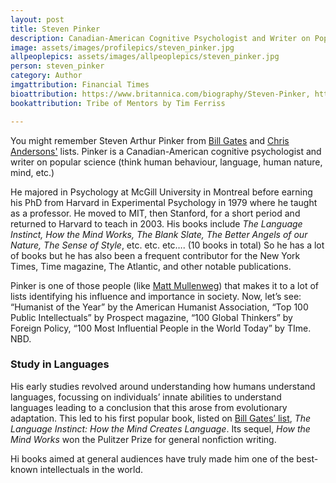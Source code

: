 ```yaml
---
layout: post
title: Steven Pinker
description: Canadian-American Cognitive Psychologist and Writer on Popular Science
image: assets/images/profilepics/steven_pinker.jpg
allpeoplepics: assets/images/allpeoplepics/steven_pinker.jpg
person: steven_pinker
category: Author
imgattribution: Financial Times
bioattribution: https://www.britannica.com/biography/Steven-Pinker, https://psychology.fas.harvard.edu/people/steven-pinker 
bookattribution: Tribe of Mentors by Tim Ferriss

---
```


You might remember Steven Arthur Pinker from <a href="https://www.wisebooks.io/entrepreneur/2018/08/02/bill-gates.html">Bill Gates</a> and <a href="https://www.wisebooks.io/entrepreneur/2018/08/26/chris-anderson">Chris Andersons'</a> lists. Pinker is a Canadian-American cognitive psychologist and writer on popular science (think human behaviour, language, human nature, mind, etc.)

He majored in Psychology at McGill University in Montreal before earning his PhD from Harvard in Experimental Psychology in 1979 where he taught as a professor. He moved to MIT, then Stanford, for a short period and returned to Harvard to teach in 2003. His books include <i>The Language Instinct, How the Mind Works, The Blank Slate, The Better Angels of our Nature, The Sense of Style</i>, etc. etc. etc…. (10 books in total) So he has a lot of books but he has also been a frequent contributor for the New York Times, Time magazine, The Atlantic, and other notable publications. 

Pinker is one of those people (like <a href="https://www.wisebooks.io/entrepreneur/2018/09/16/matt-mullenweg.html">Matt Mullenweg</a>) that makes it to a lot of lists identifying his influence and importance in society. Now, let’s see: “Humanist of the Year” by the American Humanist Association, “Top 100 Public Intellectuals” by Prospect magazine, “100 Global Thinkers” by Foreign Policy, “100 Most Influential People in the World Today” by TIme. NBD. 

<h3>Study in Languages</h3>
His early studies revolved around understanding how humans understand languages, focussing on individuals’ innate abilities to understand languages leading to a conclusion that this arose from evolutionary adaptation. This led to his first popular book, listed on <a href="https://www.wisebooks.io/entrepreneur/2018/08/02/bill-gates.html">Bill Gates’ list</a>, <i>The Language Instinct: How the Mind Creates Language</i>. Its sequel, <i>How the Mind Works</i> won the Pulitzer Prize for general nonfiction writing.

Hi books aimed at general audiences have truly made him one of the best-known intellectuals in the world. 







